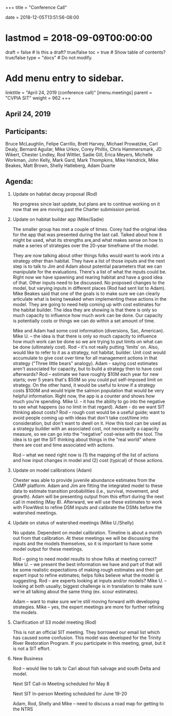 +++
title = "Conference Call"

date = 2018-12-05T13:51:56-08:00
# lastmod = 2018-09-09T00:00:00

draft = false  # Is this a draft? true/false
toc = true  # Show table of contents? true/false
type = "docs"  # Do not modify.

# Add menu entry to sidebar.
linktitle = "April 24, 2019 (conference call)"
[menu.meetings]
  parent = "CVPIA SIT"
  weight = 962
+++

## April 24, 2019

## Participants: 
Bruce McLaughlin, Felipe Carrillo, Brett Harvey, Michael Prowatzke, Carl Dealy, Bernard Aguilar, Mike Urkov, Corey Phillis, Chris Hammersmark, JD Wikert, Chester Lindley, Rod Wittler, Sadie Gill, Erica Meyers, Michelle Workman, John Kelly, Mark Gard, Mark Thompkins, Mike Hendrick, Mike Beakes, Matt Brown, Shelly Hatleberg, Adam Duarte

## Agenda:

1. Update on habitat decay proposal (Rod)

    No progress since last update, but plans are to continue working on it now that we are moving past the Charter submission period.

2. Update on habitat builder app (Mike/Sadie)

    The smaller group has met a couple of times. Corey had the original idea for the app that was presented during the last call. Talked about how it might be used, what its strengths are,and what makes sense on how to make a series of strategies over the 20-year timeframe of the model.

    They are now talking about other things folks would want to work into a strategy other than habitat. They have a list of those inputs and the next step is to talk to Jim and Adam about potential parameters that we can manipulate for the evaluations. There&#39;s a list of what the inputs could be. Right now we have spawning and rearing habitat and have a good idea of that. Other inputs need to be discussed. No proposed changes to the model, but varying inputs in different places (Rod had sent list to Adam). Mike Beakes said that one of the goals is to make sure we can clearly articulate what is being tweaked when implementing these actions in the model. They are going to need help coming up with cost estimates for the habitat builder. The idea they are showing is that there is only so much capacity to influence how much work can be done. Our capacity is potentially costs or things we can do within a set amount of time.

    Mike and Adam had some cost information (diversions, Sac, American). Mike U. – the idea is that there is only so much capacity to influence how much work can be done so we are trying to put limits on what can be done (ultimately cost). Rod – it&#39;s not really putting &#39;limits&#39; on. Also, would like to refer to it as a strategy, not habitat, builder. Unit cost would accumulate to give cost over time for all management actions in that strategy (&quot;Three little bears&quot; analogy). Adam - saying cost estimates aren&#39;t associated for capacity, but to build a strategy then to have cost afterwards? Rod – estimate we have roughly $10M each year for new starts; over 5 years that&#39;s $50M so you could put self-imposed limit on strategy. On the other hand, it would be useful to know if a strategy costs $100M and would triple the salmon population that would be very helpful information. Right now, the app is a counter and shows how much you&#39;re spending. Mike U. – it has the ability to go into the negative to see what happens (so no limit in that regard). Adam - do we want SIT thinking about costs? Rod – rough cost would be a useful guide; want to avoid people coming up with ideas that don&#39;t take cost/time into consideration, but don&#39;t want to dwell on it. How this tool can be used as a strategy builder with an associated cost, not necessarily a capacity measure, so we can go into the &quot;negative&quot; cost-wise with the tool. The idea is to get the SIT thinking about things in the &quot;real world&quot; where there are cost and time associated with actions.

    Rod – what we need right now is (1) the mapping of the list of actions and how input changes in model and (2) cost (typical) of those actions.

3. Update on model calibrations (Adam)

    Chester was able to provide juvenile abundance estimates from the CAMP platform. Adam and Jim are fitting the integrated model to these data to estimate transition probabilities (i.e., survival, movement, and growth). Adam will be presenting output from this effort during the next call in meeting (May 8). Afterward, we will use these estimates to work with FlowWest to refine DSM inputs and calibrate the DSMs before the watershed meetings.

4. Update on status of watershed meetings (Mike U./Shelly)

    No update. Dependent on model calibration. Timeline is about a month out from that calibration. At these meetings we will be discussing the inputs and the models themselves, so it is important to have some model output for these meetings.

    Rod – going to need model results to show folks at meeting correct? Mike U. – we present the best information we have and part of that will be some realistic expectations of making rough estimates and then get expert input to refine estimates; helps folks believe what the model is suggesting. Rod – are experts looking at inputs and/or models? Mike U. – looking at both usually; biggest challenge is in translation to make sure we&#39;re all talking about the same thing (ex. scour estimates).

    Adam – want to make sure we&#39;re still moving forward with developing strategies. Mike – yes, the expert meetings are more for further refining the models.

5. Clarification of S3 model meeting (Rod)

    This is not an official SIT meeting. They borrowed our email list which has caused some confusion. This model was developed for the Trinity River Restoration Program. If you participate in this meeting, great, but it is not a SIT effort.

6. New Business

    Rod – would like to talk to Carl about fish salvage and south Delta and model.

    Next SIT Call-in Meeting scheduled for May 8

    Next SIT In-person Meeting scheduled for June 19-20

    Adam, Rod, Shelly and Mike – need to discuss a road map for getting to the NTRS